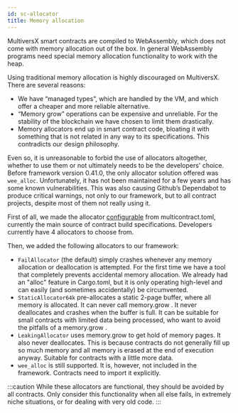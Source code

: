 ```yaml
---
id: sc-allocator
title: Memory allocation
---
```


[comment]: # (mx-abstract)

MultiversX smart contracts are compiled to WebAssembly, which does not come with memory allocation out of the box. In general WebAssembly programs need special memory allocation functionality to work with the heap.

Using traditional memory allocation is highly discouraged on MultiversX. There are several reasons:
- We have “managed types”, which are handled by the VM, and which offer a cheaper and more reliable alternative.
- “Memory grow” operations can be expensive and unreliable. For the stability of the blockchain we have chosen to limit them drastically.
- Memory allocators end up in smart contract code, bloating it with something that is not related in any way to its specifications. This contradicts our design philosophy.

Even so, it is unreasonable to forbid the use of allocators altogether, whether to use them or not ultimately needs to be the developers' choice. Before framework version 0.41.0, the only allocator solution offered was `wee_alloc`. Unfortunately, it has not been maintained for a few years and has some known vulnerabilities. This was also causing Github’s Dependabot to produce critical warnings, not only to our framework, but to all contract projects, despite most of them not really using it.

First of all, we made the allocator [configurable](/developers/meta/sc-config#single-contract-configuration) from multicontract.toml, currently the main source of contract build specifications. Developers currently have 4 allocators to choose from.

Then, we added the following allocators to our framework:
- `FailAllocator` (the default) simply crashes whenever any memory allocation or deallocation is attempted. For the first time we have a tool that completely prevents accidental memory allocation. We already had an "alloc" feature in Cargo.toml, but it is only operating high-level and can easily (and sometimes accidentally) be circumvented.
- `StaticAllocator64k` pre-allocates a static 2-page buffer, where all memory is allocated. It can never call memory.grow . It never deallocates and crashes when the buffer is full. It can be suitable for small contracts with limited data being processed, who want to avoid the pitfalls of a memory.grow .
- `LeakingAllocator` uses memory.grow to get hold of memory pages. It also never deallocates. This is because contracts do not generally fill up so much memory and all memory is erased at the end of execution anyway. Suitable for contracts with a little more data.
- `wee_alloc` is still supported. It is, however, not included in the framework. Contracts need to import it explicitly.

:::caution
While these allocators are functional, they should be avoided by all contracts. Only consider this functionality when all else fails, in extremely niche situations, or for dealing with very old code.
:::

